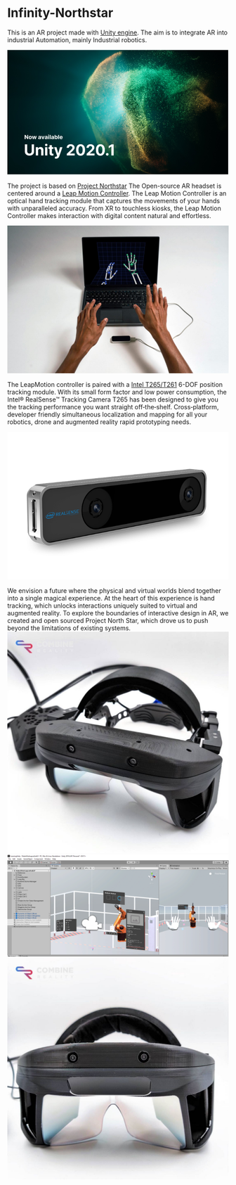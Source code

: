# Infinity-Northstar
This is an AR project made with [Unity engine](https://unity.com/). The aim is to integrate AR into industrial Automation, mainly Industrial robotics.

![Unity Engine](/Images/UnityImage.PNG)

The project is based on [Project Northstar](https://developer.leapmotion.com/northstar)
The Open-source AR headset is centered around a [Leap Motion Controller](https://cms.ultraleap.com/app/uploads/2020/02/HERO-UltraLeap_Product05342_edit.jpg). The Leap Motion Controller is an optical hand tracking module that captures the movements of your hands with unparalleled accuracy. From XR to touchless kiosks, the Leap Motion Controller makes interaction with digital content natural and effortless.

![LeapMotion Controller](/Images/HERO-UltraLeap_Product05342_edit.jpg)

The LeapMotion controller is paired with a [Intel T265/T261](https://www.intelrealsense.com/tracking-camera-t265/) 6-DOF position tracking module.
With its small form factor and low power consumption, the Intel® RealSense™ Tracking Camera T265 has been designed to give you the tracking performance you want straight off‑the‑shelf. Cross‑platform, developer friendly simultaneous localization and mapping for all your robotics, drone and augmented reality rapid prototyping needs.

![Intel T265](/Images/intel_realsense_tracking_camera_photo_angle_1_675x450.png)

We envision a future where the physical and virtual worlds blend together into a single magical experience. At the heart of this experience is hand tracking, which unlocks interactions uniquely suited to virtual and augmented reality.
To explore the boundaries of interactive design in AR, we created and open sourced Project North Star, which drove us to push beyond the limitations of existing systems.
![NorthStar AR Headset](/Images/EaAHI9zUYAY-wMx.jpg)
![Unity Workspace UI example](/Images/robot_dev_unity.png)
![Northstar AR Headset Front](/Images/EaAHJDbUMAE3u8f.jpg)
